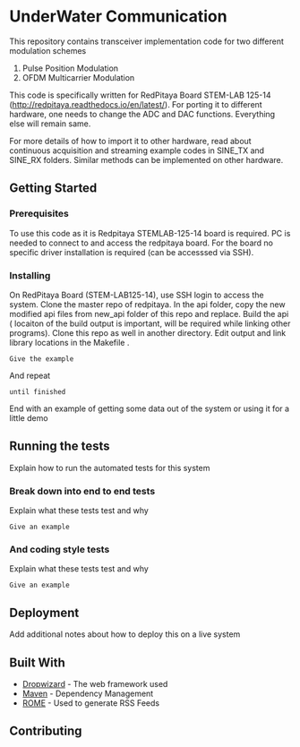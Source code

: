 # UnderWater Communication
This repository contains transceiver implementation code for two different modulation schemes
1. Pulse Position Modulation
2. OFDM Multicarrier Modulation

This code is specifically written for RedPitaya Board STEM-LAB 125-14 (http://redpitaya.readthedocs.io/en/latest/). For porting it to different hardware, one needs to change the ADC and DAC functions. Everything else will remain same.

For more details of how to import it to other hardware, read about continuous acquisition and streaming example codes in SINE_TX and SINE_RX folders. Similar methods can be implemented on other hardware.

## Getting Started


### Prerequisites
To use this code as it is Redpitaya STEMLAB-125-14 board is required. PC is needed to connect to and access the redpitaya board. For the board no specific driver installation is required (can be accesssed via SSH).

### Installing
On RedPitaya Board (STEM-LAB125-14), use SSH login to access the system.
Clone the master repo of redpitaya.
In the api folder, copy the new modified api files from new_api folder of this repo and replace.
Build the api ( locaiton of the build output is important, will be required while linking other programs).
Clone this repo as well in another directory. 
Edit output and link library locations in the Makefile .

```
Give the example
```

And repeat

```
until finished
```

End with an example of getting some data out of the system or using it for a little demo

## Running the tests

Explain how to run the automated tests for this system

### Break down into end to end tests

Explain what these tests test and why

```
Give an example
```

### And coding style tests

Explain what these tests test and why

```
Give an example
```

## Deployment

Add additional notes about how to deploy this on a live system

## Built With

* [Dropwizard](http://www.dropwizard.io/1.0.2/docs/) - The web framework used
* [Maven](https://maven.apache.org/) - Dependency Management
* [ROME](https://rometools.github.io/rome/) - Used to generate RSS Feeds

## Contributing
